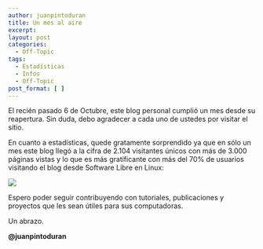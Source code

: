 ```yaml
---
author: juanpintoduran
title: Un mes al aire
excerpt:
layout: post
categories:
  - Off-Topic
tags:
  - Estadísticas
  - Infos
  - Off-Topic
post_format: [ ]
---
```

El recién pasado 6 de Octubre, este blog personal cumplió un mes desde su reapertura. Sin duda, debo agradecer a cada uno de ustedes por visitar el sitio.

En cuanto a estadísticas, quede gratamente sorprendido ya que en sólo un mes este blog llegó a la cifra de 2.104 visitantes únicos con más de 3.000 páginas vistas y lo que es más gratificante con más del 70% de usuarios visitando el blog desde Software Libre en Linux:

[![][2]][2]

Espero poder seguir contribuyendo con tutoriales, publicaciones y proyectos que les sean útiles para sus computadoras.

Un abrazo.

**@juanpintoduran**

 
 [2]: http://cabargas.com/images/visitantes.png